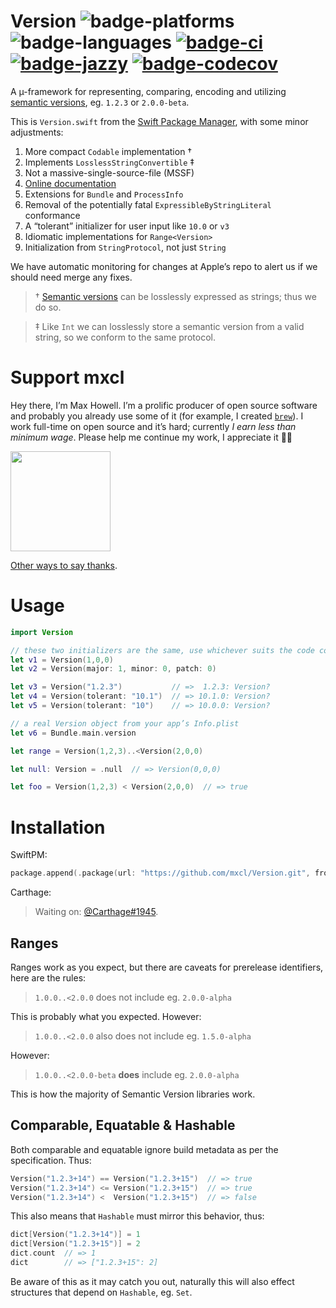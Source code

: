 # Version ![badge-platforms][] ![badge-languages][] [![badge-ci][]][ci] [![badge-jazzy][]][docs] [![badge-codecov][]][codecov]

A µ-framework for representing, comparing, encoding and utilizing
[semantic versions][semver], eg. `1.2.3` or `2.0.0-beta`.

This is `Version.swift` from the [Swift Package Manager], with some minor
adjustments:

1. More compact `Codable` implementation †
2. Implements `LosslessStringConvertible` ‡
3. Not a massive-single-source-file (MSSF)
4. [Online documentation][docs]
5. Extensions for `Bundle` and `ProcessInfo`
6. Removal of the potentially fatal `ExpressibleByStringLiteral` conformance
7. A “tolerant” initializer for user input like `10.0` or `v3`
8. Idiomatic implementations for `Range<Version>`
9. Initialization from `StringProtocol`, not just `String`

We have automatic monitoring for changes at Apple’s repo to alert us if we
should need merge any fixes.

> † [Semantic versions][semver] can be losslessly expressed as strings; thus we
> do so.

> ‡ Like `Int` we can losslessly store a semantic version from a valid string,
> so we conform to the same protocol.

[semver]: https://semver.org
[docs]: https://mxcl.dev/Version/Structs/Version.html
[badge-platforms]: https://img.shields.io/badge/platforms-macOS%20%7C%20Linux%20%7C%20iOS%20%7C%20tvOS%20%7C%20watchOS-lightgrey.svg
[badge-languages]: https://img.shields.io/badge/swift-4.2%20%7C%205.x-orange.svg
[badge-jazzy]: https://raw.githubusercontent.com/mxcl/Version/gh-pages/badge.svg?sanitize=true
[badge-codecov]: https://codecov.io/gh/mxcl/Version/branch/master/graph/badge.svg
[badge-ci]: https://github.com/mxcl/Version/workflows/checks/badge.svg
[ci]: https://github.com/mxcl/Version/actions
[codecov]: https://codecov.io/gh/mxcl/Version
[Swift Package Manager]: https://github.com/apple/swift-package-manager/blob/master/Sources/SPMUtility/Version.swift

# Support mxcl

Hey there, I’m Max Howell. I’m a prolific producer of open source software and
probably you already use some of it (for example, I created [`brew`]). I work
full-time on open source and it’s hard; currently *I earn less than minimum
wage*. Please help me continue my work, I appreciate it 🙏🏻

<a href="https://www.patreon.com/mxcl">
	<img src="https://c5.patreon.com/external/logo/become_a_patron_button@2x.png" width="160">
</a>

[Other ways to say thanks](http://mxcl.dev/#donate).

[`brew`]: https://brew.sh

# Usage

```swift
import Version

// these two initializers are the same, use whichever suits the code context
let v1 = Version(1,0,0)
let v2 = Version(major: 1, minor: 0, patch: 0)

let v3 = Version("1.2.3")           // =>  1.2.3: Version?
let v4 = Version(tolerant: "10.1")  // => 10.1.0: Version?
let v5 = Version(tolerant: "10")    // => 10.0.0: Version?

// a real Version object from your app’s Info.plist
let v6 = Bundle.main.version

let range = Version(1,2,3)..<Version(2,0,0)

let null: Version = .null  // => Version(0,0,0)

let foo = Version(1,2,3) < Version(2,0,0)  // => true
```

# Installation

SwiftPM:

```swift
package.append(.package(url: "https://github.com/mxcl/Version.git", from: "2.0.0"))
```

Carthage:

> Waiting on: [@Carthage#1945](https://github.com/Carthage/Carthage/pull/1945).

## Ranges

Ranges work as you expect, but there are caveats for prerelease identifiers,
here are the rules:

>  `1.0.0..<2.0.0` does not include eg. `2.0.0-alpha`

This is probably what you expected. However:

> `1.0.0..<2.0.0` also does not include eg. `1.5.0-alpha`

However:

> `1.0.0..<2.0.0-beta` **does** include eg. `2.0.0-alpha`

This is how the majority of Semantic Version libraries work.

## Comparable, Equatable & Hashable

Both comparable and equatable ignore build metadata as per the specification. Thus:

```swift
Version("1.2.3+14") == Version("1.2.3+15")  // => true
Version("1.2.3+14") <= Version("1.2.3+15")  // => true
Version("1.2.3+14") <  Version("1.2.3+15")  // => false
```

This also means that `Hashable` must mirror this behavior, thus:

```swift
dict[Version("1.2.3+14")] = 1
dict[Version("1.2.3+15")] = 2
dict.count  // => 1
dict        // => ["1.2.3+15": 2]
```

Be aware of this as it may catch you out, naturally this will also effect structures
that depend on `Hashable`, eg. `Set`.
